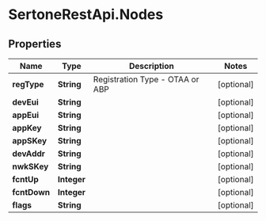 # SertoneRestApi.Nodes

## Properties
Name | Type | Description | Notes
------------ | ------------- | ------------- | -------------
**regType** | **String** | Registration Type - OTAA or ABP | [optional] 
**devEui** | **String** |  | [optional] 
**appEui** | **String** |  | [optional] 
**appKey** | **String** |  | [optional] 
**appSKey** | **String** |  | [optional] 
**devAddr** | **String** |  | [optional] 
**nwkSKey** | **String** |  | [optional] 
**fcntUp** | **Integer** |  | [optional] 
**fcntDown** | **Integer** |  | [optional] 
**flags** | **String** |  | [optional] 


